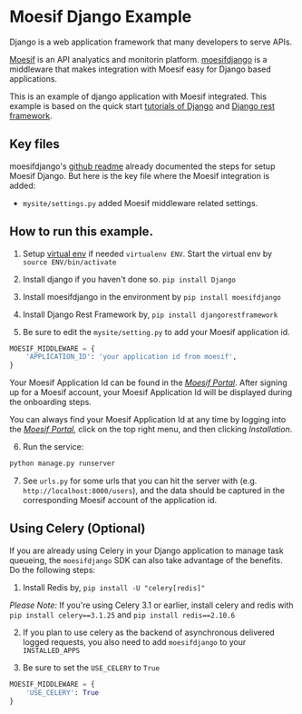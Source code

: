 # Moesif Django Example

Django is a web application framework that many developers to serve APIs.

[Moesif](https://www.moesif.com) is an API analyatics and monitorin platform. [moesifdjango](https://github.com/Moesif/moesifdjango)
is a middleware that makes integration with Moesif easy for Django based applications.

This is an example of django application with Moesif integrated. This example is based
on the quick start [tutorials of Django](https://docs.djangoproject.com/en/1.11/intro/) and [Django rest framework](http://www.django-rest-framework.org/#quickstart).

## Key files

moesifdjango's [github readme](https://github.com/Moesif/moesifdjango) already documented
the steps for setup Moesif Django. But here is the key file where the Moesif integration is added:

- `mysite/settings.py` added Moesif middleware related settings.

## How to run this example.

1. Setup [virtual env](https://virtualenv.pypa.io/en/stable/) if needed `virtualenv ENV`. Start the virtual env by `source ENV/bin/activate`

2. Install django if you haven't done so. `pip install Django`

3. Install moesifdjango in the environment by `pip install moesifdjango`

4. Install Django Rest Framework by, `pip install djangorestframework`

5. Be sure to edit the `mysite/setting.py` to add your Moesif application id.

  ```python
  MOESIF_MIDDLEWARE = {
      'APPLICATION_ID': 'your application id from moesif',
  }
  ```
  
Your Moesif Application Id can be found in the [_Moesif Portal_](https://www.moesif.com/).
After signing up for a Moesif account, your Moesif Application Id will be displayed during the onboarding steps. 

You can always find your Moesif Application Id at any time by logging 
into the [_Moesif Portal_](https://www.moesif.com/), click on the top right menu,
and then clicking _Installation_.

6. Run the service:

```bash
python manage.py runserver
```

7. See `urls.py` for some urls that you can hit the server with
(e.g. `http://localhost:8000/users`), and the data
should be captured in the corresponding Moesif account of the application id.

## Using Celery (Optional)

If you are already using Celery in your Django application to manage task queueing,
the `moesifdjango` SDK can also take advantage of the benefits. Do the following steps:

1. Install Redis by, `pip install -U "celery[redis]"`

*Please Note:* If you're using Celery 3.1 or earlier, install celery and redis with `pip install celery==3.1.25` and `pip install redis==2.10.6`

2. If you plan to use celery as the backend of asynchronous delivered logged requests,
you also need to add `moesifdjango` to your `INSTALLED_APPS`

3. Be sure to set the `USE_CELERY` to `True`

  ```python
  MOESIF_MIDDLEWARE = {
      'USE_CELERY': True
  }
  ```

